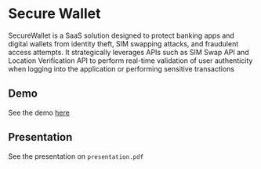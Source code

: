 # Secure Wallet
SecureWallet is a SaaS solution designed to protect banking apps and digital wallets from
identity theft, SIM swapping attacks, and fraudulent access attempts. It strategically leverages
APIs such as SIM Swap API and Location Verification API to perform real-time validation of user
authenticity when logging into the application or performing sensitive transactions

## Demo
See the demo [here](https://docs.google.com/file/d/1pJ3DqREyHj-W8ym_cW0pGrvN1ZGIAyIt/preview)

## Presentation
See the presentation on `presentation.pdf`